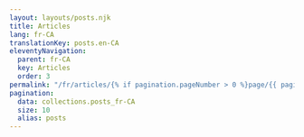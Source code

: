 ```yaml
---
layout: layouts/posts.njk
title: Articles
lang: fr-CA
translationKey: posts.en-CA
eleventyNavigation:
  parent: fr-CA
  key: Articles
  order: 3
permalink: "/fr/articles/{% if pagination.pageNumber > 0 %}page/{{ pagination.pageNumber + 1 }}/{% endif %}"
pagination:
  data: collections.posts_fr-CA
  size: 10
  alias: posts
---
```

